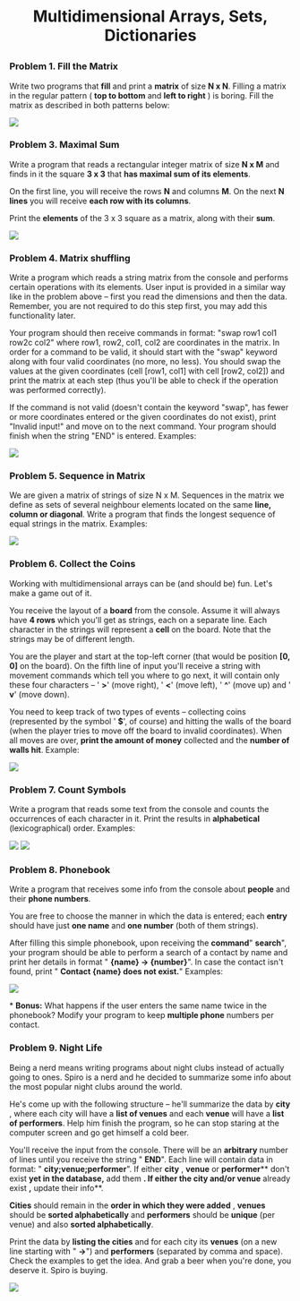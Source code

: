 # <p align="center"> Multidimensional Arrays, Sets, Dictionaries <p>

### Problem 1. Fill the Matrix

Write two programs that **fill** and print a **matrix** of size  **N x N**. Filling a matrix in the regular pattern ( **top to bottom** and **left to right** ) is boring. Fill the matrix as described in both patterns below:

 ![](https://github.com/sevdalin/Programming-Fundamentals/blob/master/08.%20Multidimensional%20Arrays%2C%20Sets%2C%20Dictionaries/Images/1.JPG)

### Problem 3. Maximal Sum

Write a program that reads a rectangular integer matrix of size  **N x M**  and finds in it the square  **3 x 3**  that **has maximal sum of its elements**.

On the first line, you will receive the rows **N** and columns **M**. On the next **N lines** you will receive **each row with its columns**.

Print the **elements** of the 3 x 3 square as a matrix, along with their **sum**.

![](https://github.com/sevdalin/Programming-Fundamentals/blob/master/08.%20Multidimensional%20Arrays%2C%20Sets%2C%20Dictionaries/Images/2.JPG)

### Problem 4. Matrix shuffling

Write a program which reads a string matrix from the console and performs certain operations with its elements. User input is provided in a similar way like in the problem above – first you read the dimensions and then the data. Remember, you are not required to do this step first, you may add this functionality later.

Your program should then receive commands in format: &quot;swap row1 col1 row2c col2&quot; where row1, row2, col1, col2 are coordinates in the matrix. In order for a command to be valid, it should start with the &quot;swap&quot; keyword along with four valid coordinates (no more, no less). You should swap the values at the given coordinates (cell [row1, col1] with cell [row2, col2]) and print the matrix at each step (thus you&#39;ll be able to check if the operation was performed correctly).

If the command is not valid (doesn&#39;t contain the keyword &quot;swap&quot;, has fewer or more coordinates entered or the given coordinates do not exist), print &quot;Invalid input!&quot; and move on to the next command. Your program should finish when the string &quot;END&quot; is entered. Examples:

![](https://github.com/sevdalin/Programming-Fundamentals/blob/master/08.%20Multidimensional%20Arrays%2C%20Sets%2C%20Dictionaries/Images/3.JPG)

### Problem 5. Sequence in Matrix

We are given a matrix of strings of size N x M. Sequences in the matrix we define as sets of several neighbour elements located on the same **line, column or diagonal**. Write a program that finds the longest sequence of equal strings in the matrix. Examples:

![](https://github.com/sevdalin/Programming-Fundamentals/blob/master/08.%20Multidimensional%20Arrays%2C%20Sets%2C%20Dictionaries/Images/4.JPG)

### Problem 6. Collect the Coins

Working with multidimensional arrays can be (and should be) fun. Let&#39;s make a game out of it.

You receive the layout of a **board** from the console. Assume it will always have **4 rows** which you&#39;ll get as strings, each on a separate line. Each character in the strings will represent a **cell** on the board. Note that the strings may be of different length.

You are the player and start at the top-left corner (that would be position **[0, 0]** on the board). On the fifth line of input you&#39;ll receive a string with movement commands which tell you where to go next, it will contain only these four characters – &#39; **&gt;**&#39; (move right), &#39; **&lt;**&#39; (move left), &#39; **^**&#39; (move up) and &#39; **v**&#39; (move down).

You need to keep track of two types of events – collecting coins (represented by the symbol &#39; **$**&#39;, of course) and hitting the walls of the board (when the player tries to move off the board to invalid coordinates). When all moves are over, **print the amount of money** collected and the **number of walls hit**. Example:

![](https://github.com/sevdalin/Programming-Fundamentals/blob/master/08.%20Multidimensional%20Arrays%2C%20Sets%2C%20Dictionaries/Images/5.JPG)

### Problem 7. Count Symbols

Write a program that reads some text from the console and counts the occurrences of each character in it. Print the results in **alphabetical** (lexicographical) order. Examples:

![](https://github.com/sevdalin/Programming-Fundamentals/blob/master/08.%20Multidimensional%20Arrays%2C%20Sets%2C%20Dictionaries/Images/6.JPG)
![](https://github.com/sevdalin/Programming-Fundamentals/blob/master/08.%20Multidimensional%20Arrays%2C%20Sets%2C%20Dictionaries/Images/6.1.JPG)

### Problem 8. Phonebook

Write a program that receives some info from the console about **people** and their **phone numbers**.

You are free to choose the manner in which the data is entered; each **entry** should have just **one name** and **one number** (both of them strings).

After filling this simple phonebook, upon receiving the **command**&quot; **search**&quot;, your program should be able to perform a search of a contact by name and print her details in format &quot; **{name} -&gt; {number}**&quot;. In case the contact isn&#39;t found, print &quot; **Contact {name} does not exist.**&quot; Examples:

![](https://github.com/sevdalin/Programming-Fundamentals/blob/master/08.%20Multidimensional%20Arrays%2C%20Sets%2C%20Dictionaries/Images/7.JPG)

\* **Bonus:** What happens if the user enters the same name twice in the phonebook? Modify your program to keep **multiple phone** numbers per contact.

### Problem 9. Night Life

Being a nerd means writing programs about night clubs instead of actually going to ones. Spiro is a nerd and he decided to summarize some info about the most popular night clubs around the world.

He&#39;s come up with the following structure – he&#39;ll summarize the data by **city** , where each city will have a **list of venues** and each **venue** will have a **list of performers**. Help him finish the program, so he can stop staring at the computer screen and go get himself a cold beer.

You&#39;ll receive the input from the console. There will be an **arbitrary** number of lines until you receive the string &quot; **END**&quot;. Each line will contain data in format: &quot; **city;venue;performer**&quot;. If either **city** , **venue** or **performer**** don&#39;t exist **yet in the database,** add them **. If either the city and/or venue** already exist **,** update their info**.

**Cities** should remain in the **order in which they were added** , **venues** should be **sorted alphabetically** and **performers** should be **unique** (per venue) and also **sorted alphabetically**.

Print the data by **listing the cities** and for each city its **venues** (on a new line starting with &quot; **-&gt;**&quot;) and **performers** (separated by comma and space). Check the examples to get the idea. And grab a beer when you&#39;re done, you deserve it. Spiro is buying.

![](https://github.com/sevdalin/Programming-Fundamentals/blob/master/08.%20Multidimensional%20Arrays%2C%20Sets%2C%20Dictionaries/Images/8.JPG)

